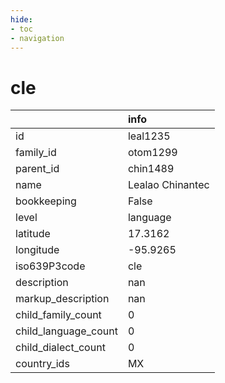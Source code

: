 ```yaml
---
hide:
- toc
- navigation
---
```

# cle
|                      | info             |
|:---------------------|:-----------------|
| id                   | leal1235         |
| family_id            | otom1299         |
| parent_id            | chin1489         |
| name                 | Lealao Chinantec |
| bookkeeping          | False            |
| level                | language         |
| latitude             | 17.3162          |
| longitude            | -95.9265         |
| iso639P3code         | cle              |
| description          | nan              |
| markup_description   | nan              |
| child_family_count   | 0                |
| child_language_count | 0                |
| child_dialect_count  | 0                |
| country_ids          | MX               |